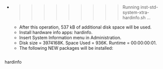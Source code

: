 * >>>>>>>>> Running inst-std-system-xtra-hardinfo.sh ...
  * After this operation, 537 kB of additional disk space will be used.
  * Install hardware info apps: hardinfo.
  * Insert System Information menu in Administration.
  * Disk size = 3974168K. Space Used = 936K. Runtime = 00:00:00:01.
  * The following NEW packages will be installed:
  ```bash
hardinfo
  ```
